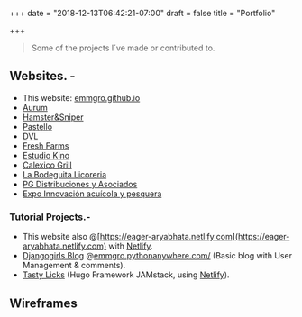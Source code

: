 +++
date = "2018-12-13T06:42:21-07:00"
draft = false
title = "Portfolio"

+++
> Some of the projects I´ve made or contributed to.

## Websites. -
- This website: [emmgro.github.io](http://emmgro.github.io)
- [Aurum](http://aurumonline.mx)
- [Hamster&Sniper](http://hamsterysniper.com/)
- [Pastello](http://pastello.com.mx)
- [DVL](http://www.dvl.com.mx/)
- [Fresh Farms](http://freshfarms.com)
- [Estudio Kino](https://kinoestudio.com.mx/)
- [Calexico Grill](https://www.calexicogrill.com/)
- [La Bodeguita Licoreria](http://bodeguita.mx)
- [PG Distribuciones y Asociados](http://pgdistribuciones.com/)
- [Expo Innovación acuícola y pesquera](http://expoinnovacionayp.com/)

### Tutorial Projects.-
- This website also @[https://eager-aryabhata.netlify.com](https://eager-aryabhata.netlify.com) with [Netlify](https://www.netlify.com/).
- [Djangogirls Blog](http://djangogirls.org) @[emmgro.pythonanywhere.com/](http://emmgro.pythonanywhere.com/) (Basic blog with User Management & comments).
- [Tasty Licks](https://angry-stallman.netlify.com) (Hugo Framework JAMstack, using [Netlify](https://www.netlify.com/)).

## Wireframes
